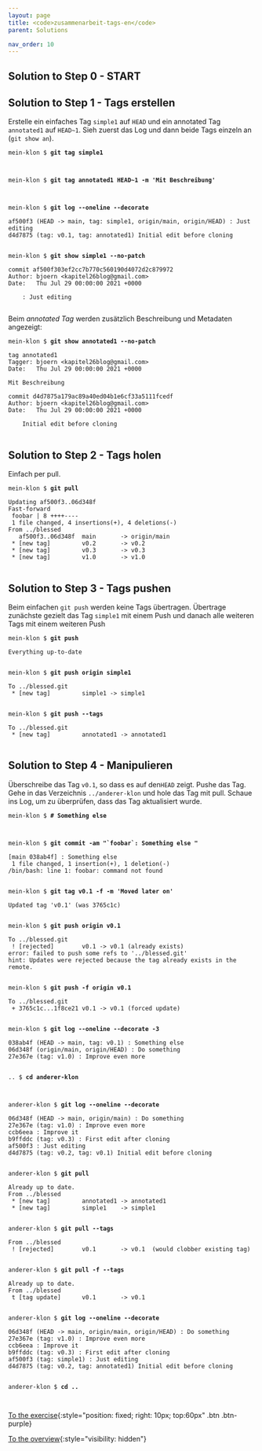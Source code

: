 ```yaml
---
layout: page
title: <code>zusammenarbeit-tags-en</code>
parent: Solutions

nav_order: 10
---
```

## Solution to Step 0 - START

## Solution to Step 1 - Tags erstellen

Erstelle ein einfaches Tag `simple1` auf `HEAD` und
ein annotated Tag `annotated1` auf `HEAD~1`.
Sieh zuerst das Log und dann beide Tags einzeln an (`git show an`).


<pre><code>mein-klon $ <b>git tag simple1</b><br><br><br></code></pre>



<pre><code>mein-klon $ <b>git tag annotated1 HEAD~1 -m 'Mit Beschreibung'</b><br><br><br></code></pre>



<pre><code>mein-klon $ <b>git log --oneline --decorate</b><br><br>af500f3 (HEAD -&gt; main, tag: simple1, origin/main, origin/HEAD) : Just editing<br>d4d7875 (tag: v0.1, tag: annotated1) Initial edit before cloning<br><br></code></pre>



<pre><code>mein-klon $ <b>git show simple1 --no-patch</b><br><br>commit af500f303ef2cc7b770c560190d4072d2c879972<br>Author: bjoern &lt;kapitel26blog@gmail.com&gt;<br>Date:   Thu Jul 29 00:00:00 2021 +0000<br><br>    : Just editing<br><br></code></pre>


Beim *annotated Tag* werden zusätzlich Beschreibung und Metadaten angezeigt:


<pre><code>mein-klon $ <b>git show annotated1 --no-patch</b><br><br>tag annotated1<br>Tagger: bjoern &lt;kapitel26blog@gmail.com&gt;<br>Date:   Thu Jul 29 00:00:00 2021 +0000<br><br>Mit Beschreibung<br><br>commit d4d7875a179ac89a40ed04b1e6cf33a5111fcedf<br>Author: bjoern &lt;kapitel26blog@gmail.com&gt;<br>Date:   Thu Jul 29 00:00:00 2021 +0000<br><br>    Initial edit before cloning<br><br></code></pre>


## Solution to Step 2 - Tags holen

Einfach per pull.


<pre><code>mein-klon $ <b>git pull</b><br><br>Updating af500f3..06d348f<br>Fast-forward<br> foobar | 8 ++++----<br> 1 file changed, 4 insertions(+), 4 deletions(-)<br>From ../blessed<br>   af500f3..06d348f  main       -&gt; origin/main<br> * [new tag]         v0.2       -&gt; v0.2<br> * [new tag]         v0.3       -&gt; v0.3<br> * [new tag]         v1.0       -&gt; v1.0<br><br></code></pre>


## Solution to Step 3 - Tags pushen

Beim einfachen `git push` werden keine Tags übertragen.
Übertrage zunächste gezielt das Tag `simple1` mit einem Push
und danach alle weiteren Tags mit einem weiteren Push


<pre><code>mein-klon $ <b>git push</b><br><br>Everything up-to-date<br><br></code></pre>



<pre><code>mein-klon $ <b>git push origin simple1</b><br><br>To ../blessed.git<br> * [new tag]         simple1 -&gt; simple1<br><br></code></pre>



<pre><code>mein-klon $ <b>git push --tags</b><br><br>To ../blessed.git<br> * [new tag]         annotated1 -&gt; annotated1<br><br></code></pre>


## Solution to Step 4 - Manipulieren

Überschreibe das Tag `v0.1`, so dass es auf den`HEAD` zeigt.
Pushe das Tag.
Gehe in das Verzeichnis `../anderer-klon` und hole das Tag mit pull.
Schaue ins Log, um zu überprüfen, dass das Tag aktualisiert wurde.


<pre><code>mein-klon $ <b># Something else</b><br><br><br></code></pre>



<pre><code>mein-klon $ <b>git commit -am &quot;`foobar`: Something else &quot;</b><br><br>[main 038ab4f] : Something else<br> 1 file changed, 1 insertion(+), 1 deletion(-)<br>/bin/bash: line 1: foobar: command not found<br><br></code></pre>



<pre><code>mein-klon $ <b>git tag v0.1 -f -m 'Moved later on'</b><br><br>Updated tag 'v0.1' (was 3765c1c)<br><br></code></pre>



<pre><code>mein-klon $ <b>git push origin v0.1</b><br><br>To ../blessed.git<br> ! [rejected]        v0.1 -&gt; v0.1 (already exists)<br>error: failed to push some refs to '../blessed.git'<br>hint: Updates were rejected because the tag already exists in the remote.<br><br></code></pre>



<pre><code>mein-klon $ <b>git push -f origin v0.1 </b><br><br>To ../blessed.git<br> + 3765c1c...1f8ce21 v0.1 -&gt; v0.1 (forced update)<br><br></code></pre>



<pre><code>mein-klon $ <b>git log --oneline --decorate -3</b><br><br>038ab4f (HEAD -&gt; main, tag: v0.1) : Something else<br>06d348f (origin/main, origin/HEAD) : Do something<br>27e367e (tag: v1.0) : Improve even more<br><br></code></pre>



<pre><code>.. $ <b>cd anderer-klon</b><br><br><br></code></pre>



<pre><code>anderer-klon $ <b>git log --oneline --decorate</b><br><br>06d348f (HEAD -&gt; main, origin/main) : Do something<br>27e367e (tag: v1.0) : Improve even more<br>ccb6eea : Improve it<br>b9ffddc (tag: v0.3) : First edit after cloning<br>af500f3 : Just editing<br>d4d7875 (tag: v0.2, tag: v0.1) Initial edit before cloning<br><br></code></pre>



<pre><code>anderer-klon $ <b>git pull</b><br><br>Already up to date.<br>From ../blessed<br> * [new tag]         annotated1 -&gt; annotated1<br> * [new tag]         simple1    -&gt; simple1<br><br></code></pre>



<pre><code>anderer-klon $ <b>git pull --tags</b><br><br>From ../blessed<br> ! [rejected]        v0.1       -&gt; v0.1  (would clobber existing tag)<br><br></code></pre>



<pre><code>anderer-klon $ <b>git pull -f --tags</b><br><br>Already up to date.<br>From ../blessed<br> t [tag update]      v0.1       -&gt; v0.1<br><br></code></pre>



<pre><code>anderer-klon $ <b>git log --oneline --decorate</b><br><br>06d348f (HEAD -&gt; main, origin/main, origin/HEAD) : Do something<br>27e367e (tag: v1.0) : Improve even more<br>ccb6eea : Improve it<br>b9ffddc (tag: v0.3) : First edit after cloning<br>af500f3 (tag: simple1) : Just editing<br>d4d7875 (tag: v0.2, tag: annotated1) Initial edit before cloning<br><br></code></pre>



<pre><code>anderer-klon $ <b>cd ..</b><br><br><br></code></pre>


[To the exercise](aufgabe-zusammenarbeit-tags-en.html){:style="position: fixed; right: 10px; top:60px" .btn .btn-purple}

[To the overview](../../ueberblick-en.html){:style="visibility: hidden"}

